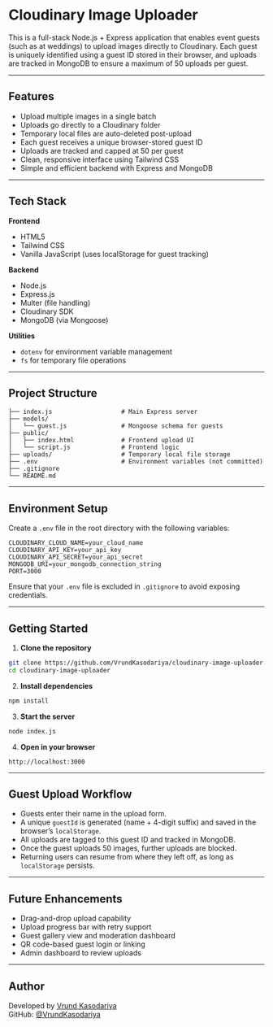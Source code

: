 # Cloudinary Image Uploader

This is a full-stack Node.js + Express application that enables event guests (such as at weddings) to upload images directly to Cloudinary. Each guest is uniquely identified using a guest ID stored in their browser, and uploads are tracked in MongoDB to ensure a maximum of 50 uploads per guest.

---

## Features

- Upload multiple images in a single batch
- Uploads go directly to a Cloudinary folder
- Temporary local files are auto-deleted post-upload
- Each guest receives a unique browser-stored guest ID
- Uploads are tracked and capped at 50 per guest
- Clean, responsive interface using Tailwind CSS
- Simple and efficient backend with Express and MongoDB
---

## Tech Stack

**Frontend**  
- HTML5  
- Tailwind CSS  
- Vanilla JavaScript (uses localStorage for guest tracking)

**Backend**  
- Node.js  
- Express.js  
- Multer (file handling)  
- Cloudinary SDK  
- MongoDB (via Mongoose)

**Utilities**  
- `dotenv` for environment variable management  
- `fs` for temporary file operations  

---

## Project Structure

```
├── index.js                   # Main Express server
├── models/
│   └── guest.js               # Mongoose schema for guests
├── public/
│   ├── index.html             # Frontend upload UI
│   └── script.js              # Frontend logic
├── uploads/                   # Temporary local file storage
├── .env                       # Environment variables (not committed)
├── .gitignore
└── README.md
```

---

## Environment Setup

Create a `.env` file in the root directory with the following variables:

```env
CLOUDINARY_CLOUD_NAME=your_cloud_name
CLOUDINARY_API_KEY=your_api_key
CLOUDINARY_API_SECRET=your_api_secret
MONGODB_URI=your_mongodb_connection_string
PORT=3000
```

Ensure that your `.env` file is excluded in `.gitignore` to avoid exposing credentials.

---

## Getting Started

1. **Clone the repository**

```bash
git clone https://github.com/VrundKasodariya/cloudinary-image-uploader.git
cd cloudinary-image-uploader
```

2. **Install dependencies**

```bash
npm install
```

3. **Start the server**

```bash
node index.js
```

4. **Open in your browser**

```
http://localhost:3000
```

---

## Guest Upload Workflow

- Guests enter their name in the upload form.
- A unique `guestId` is generated (name + 4-digit suffix) and saved in the browser’s `localStorage`.
- All uploads are tagged to this guest ID and tracked in MongoDB.
- Once the guest uploads 50 images, further uploads are blocked.
- Returning users can resume from where they left off, as long as `localStorage` persists.

---

## Future Enhancements

- Drag-and-drop upload capability
- Upload progress bar with retry support
- Guest gallery view and moderation dashboard
- QR code-based guest login or linking
- Admin dashboard to review uploads

---

## Author

Developed by [Vrund Kasodariya](https://www.linkedin.com/in/vrund-kasodariya-89235425b)  
GitHub: [@VrundKasodariya](https://github.com/VrundKasodariya)
